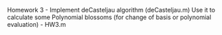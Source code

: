 Homework 3 - Implement deCasteljau algorithm (deCasteljau.m)
Use it to calculate some Polynomial blossoms (for change of basis or polynomial evaluation) - HW3.m